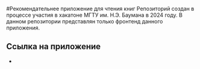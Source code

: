 #Рекомендательнее приложение для чтения книг
Репозиторий создан в процессе участия в хакатоне МГТУ им. Н.Э. Баумана в 2024 году. В данном репозитории представлян только фронтенд данного приложения.

## Ссылка на  приложение 
-
